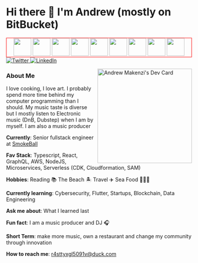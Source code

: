 # Hi there 👋 I'm Andrew (mostly on BitBucket)

<div align="center" class="gifs" style="border: 1px solid red">
    <img height=48 src=https://distok.top/stickers/817709667701751820/819128604311027752.gif />
    <img height=48 src=https://distok.top/stickers/817709667701751820/819128604311027752.gif />
    <img height=48 src=https://distok.top/stickers/817709667701751820/819128604311027752.gif />
    <img height=48 src=https://distok.top/stickers/817709667701751820/819128604311027752.gif />
    <img height=48 src=https://distok.top/stickers/817709667701751820/819128604311027752.gif />
    <img height=48 src=https://distok.top/stickers/817709667701751820/819128604311027752.gif />
    <img height=48 src=https://distok.top/stickers/817709667701751820/819128604311027752.gif />
    <img height=48 src=https://distok.top/stickers/817709667701751820/819128604311027752.gif />
    <img height=48 src=https://distok.top/stickers/817709667701751820/819128604311027752.gif />
</div>

<div align="left">
  <a href="https://twitter.com/amackzie">
    <img
      src="https://img.shields.io/twitter/follow/omBratteng?label=Twitter&logo=twitter&style=flat-square&color=1da1f2&logoColor=ffffff"
      alt="Twitter"
    />
  </a>
  <a href="https://www.linkedin.com/in/wambuamakenzi/">
    <img
      src="https://img.shields.io/static/v1?logo=linkedin&style=flat-square&color=0072b1&label=LinkedIn&message=%E2%98%86"
      alt="LinkedIn"
    />
  </a>
    
<a href="https://app.daily.dev/amackzie"><img  width="256"
      align="right" src="https://api.daily.dev/devcards/fd61670a8cbe40fda6345c0bb1da45f3.png?r=k4n" width="400" alt="Andrew Makenzi's Dev Card"/></a>
</div>

### About Me
<p> I love cooking, I love art. I probably spend more time behind my computer programming than I should. My music taste is diverse but I mostly listen to Electronic music (DnB, Dubstep) when I am by myself. I am also a music producer</p>


**Currently**: Senior fullstack engineer at [SmokeBall](https://www.smokeball.com/)

**Fav Stack**: Typescript, React, GraphQL, AWS, NodeJS, Microservices, Serverless (CDK, Cloudformation, SAM)

**Hobbies**: Reading 📚 The Beach 🏝️ Travel ✈️ Sea Food 🦞🦀🦈

**Currently learning**: Cybersecurity, Flutter, Startups, Blockchain, Data Engineering

**Ask me about**: What I learned last

**Fun fact**: I am a music producer and DJ 🎧

**Short Term**: make more music, own a restaurant and change my community through innovation

**How to reach me**: r4sttyxgl5091v@duck.com

<!--
<a href="https://github.com/VishwaGauravIn/github-twitter-card-embed"><img src="https://gtce.itsvg.in/api?## username=amackzie&theme=dracula&response=true&border=true&time=true&icon=default"/></a>

### What I am currently listening to 🎧
<p>
     <a href="https://spotify-github-profile.vercel.app/api/view.svg?uid=amackzie&redirect=true">
       <img src="https://spotify-github-profile.vercel.app/api/view.svg?                        uid=amackzie&cover_image=true&theme=novatorem&bar_color=53b14f&bar_color_cover=false"/>
     </a>
 </p>
 */
-->
